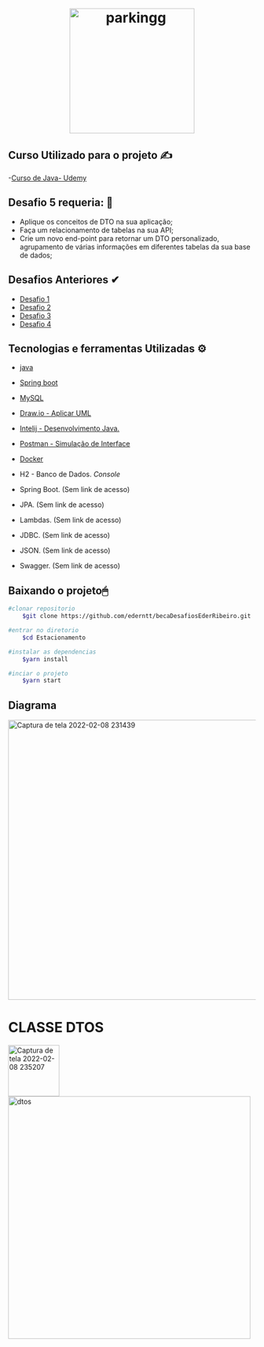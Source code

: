 

<h1 align= "center"> 
<img width="254" alt="parkingg" src="https://user-images.githubusercontent.com/98030629/153666864-b3534da5-3ba9-4264-88a1-44c8644f8bde.png">
</h1> 

## Curso Utilizado para o projeto ✍
-[Curso de Java- Udemy](https://nttdatalearn.udemy.com/course/fundamentos-de-programacao-com-java/learn/lecture/5740792#overview)
	
## Desafio 5 requeria: 🤖
- Aplique os conceitos de DTO na sua aplicação;
- Faça um relacionamento de tabelas na sua API;
- Crie um novo end-point para retornar um DTO personalizado, agrupamento de várias informações em diferentes tabelas da sua base de dados;
	
## Desafios Anteriores ✔
- [Desafio 1](https://github.com/ederntt/becaDesafiosEderRibeiro/edit/main/README.md)
- [Desafio 2](https://github.com/ederntt/becaDesafiosEderRibeiro/tree/novodesafio)
- [Desafio 3](https://github.com/ederntt/becaDesafiosEderRibeiro/tree/Desafio3_)
- [Desafio 4](https://github.com/ederntt/becaDesafiosEderRibeiro/tree/Desafio4)

## Tecnologias e ferramentas Utilizadas ⚙
- [java](https://www.java.com/pt-BR/)
- [Spring boot](https://spring.io/projects/spring-boot)
- [MySQL](https://www.mysql.com/products/workbench/)
- [Draw.io - Aplicar UML](https://drawio.bbva.com/)
- [Intelij - Desenvolvimento Java.](https://www.jetbrains.com/pt-br/idea/) 
- [Postman - Simulação de Interface](https://www.postman.com/)
- [Docker](https://docs.docker.com/get-docker/)
	
- H2 - Banco de Dados. *Console*
- Spring Boot. (Sem link de acesso)
- JPA. (Sem link de acesso)
- Lambdas. (Sem link de acesso)
- JDBC. (Sem link de acesso)
- JSON. (Sem link de acesso)
- Swagger. (Sem link de acesso)
	

## Baixando o projeto🖱

```bash
#clonar repositorio
    $git clone https://github.com/ederntt/becaDesafiosEderRibeiro.git

#entrar no diretorio
    $cd Estacionamento

#instalar as dependencias
    $yarn install

#inciar o projeto
    $yarn start
```



## Diagrama
<img width="569" alt="Captura de tela 2022-02-08 231439" src="https://user-images.githubusercontent.com/98030629/153108995-a1dda8d0-227d-444d-959b-438a838ed661.png">


# CLASSE DTOS
<img width="104" alt="Captura de tela 2022-02-08 235207" src="https://user-images.githubusercontent.com/98030629/153112973-0d30ff39-a89a-4de6-846c-9a267a1bb9d5.png">


<img width="493" alt="dtos" src="https://user-images.githubusercontent.com/98030629/153112975-645c0844-cf66-43b2-8929-d37c18378c0d.png">
